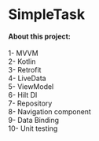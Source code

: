 # SimpleTask

**About this project:**<br><br>
1- MVVM <br>
2- Kotlin <br>
3- Retrofit <br>
4- LiveData <br>
5- ViewModel <br>
6- Hilt DI <br>
7- Repository <br>
8- Navigation component <br>
9- Data Binding <br>
10- Unit testing <br>
